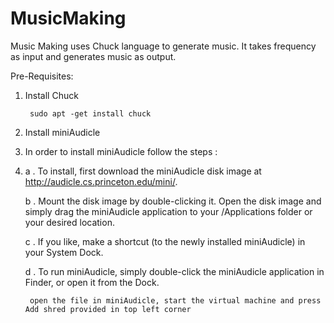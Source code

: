 # MusicMaking

Music Making uses Chuck language to generate music. It takes frequency as input and generates music as output.

Pre-Requisites:

1. Install Chuck

		sudo apt -get install chuck
        
2. Install miniAudicle
3. In order to install miniAudicle follow the steps :
4. 
    a . To install, first download the miniAudicle disk image at http://audicle.cs.princeton.edu/mini/.
    
	b . Mount the disk image by double-clicking it. Open the disk image and simply drag the miniAudicle application to your /Applications folder or your desired location.
    
	c . If you like, make a shortcut (to the newly installed miniAudicle) in your System Dock.
    
	d . To run miniAudicle, simply double-click the miniAudicle application in Finder, or open it from the Dock.
 

		open the file in miniAudicle, start the virtual machine and press Add shred provided in top left corner
